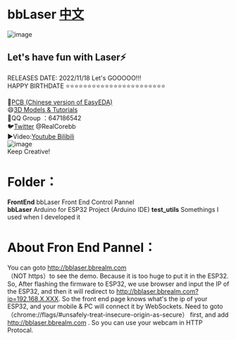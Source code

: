 # bbLaser [中文](https://github.com/RealCorebb/bbLaser "中文")  
![image](https://github.com/RealCorebb/bbLaser/blob/main/IMG/bbLaser.jpg?raw=true)
## Let's have fun with Laser⚡

RELEASES DATE: 2022/11/18      Let's GOOOOO!!!  
HAPPY BIRTHDATE ⭐⭐⭐⭐⭐⭐⭐⭐⭐⭐⭐⭐⭐⭐⭐⭐⭐⭐⭐⭐⭐⭐⭐

🔗[PCB (Chinese version of EasyEDA)](https://oshwhub.com/corebb/bblaser_pro "PCB工程文件地址")  
😄[3D Models & Tutorials](https://afdian.net/a/kuruibb "3D模型、更详细的教程")  
🐧QQ Group ：647186542  
🐦[Twitter](https://twitter.com/RealCorebb "@RealCorebb") @RealCorebb  
▶️Video:[Youtube](https://www.youtube.com/watch?v=yFprzIGSGpM "Youtube")[ Bilibili](https://www.bilibili.com/video/BV1q14y1W7TJ/ " Bilibili")   
![image](https://github.com/RealCorebb/bbLaser/blob/main/IMG/logo.png?raw=true)  
Keep Creative!
# Folder：
**FrontEnd** bbLaser Front End Control Pannel  
**bbLaser** Arduino for ESP32 Project (Arduino IDE)
**test_utils** Somethings I used when I developed it 
# About Fron End Pannel：  
You can goto http://bblaser.bbrealm.com  
（NOT https）to see the demo.
Because it is too huge to put it in the ESP32.
So, After flashing the firmware to ESP32, we use browser and input the IP of the ESP32, and then it will redirect to http://bblaser.bbrealm.com?ip=192.168.X.XXX.
So the front end page knows what's the ip of your ESP32, and your mobile & PC will connect it by WebSockets.
Need to goto （chrome://flags/#unsafely-treat-insecure-origin-as-secure） first, and add http://bblaser.bbrealm.com . So you can use your webcam in HTTP Protocal.
